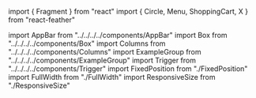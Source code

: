 import { Fragment } from "react"
import { Circle, Menu, ShoppingCart, X } from "react-feather"

import AppBar from "../../../../components/AppBar"
import Box from "../../../../components/Box"
import Columns from "../../../../components/Columns"
import ExampleGroup from "../../../../components/ExampleGroup"
import Trigger from "../../../../components/Trigger"
import FixedPosition from "./FixedPosition"
import FullWidth from "./FullWidth"
import ResponsiveSize from "./ResponsiveSize"

<Columns reverse>
  <FixedPosition />
  <Fragment>
    <AppBar>
      <Trigger>
        <Menu />
      </Trigger>
      <Trigger>
        <Circle />
      </Trigger>
      <Trigger>
        <ShoppingCart />
      </Trigger>
    </AppBar>
    <Box style={{ background: "white", boxShadow: "none", margin: "2px 0 0 0", width: "100%" }}>
      <Box style={{ height: 80, margin: "32px auto", width: 280 }} />
    </Box>
  </Fragment>
</Columns>
<Columns reverse>
  <FullWidth />
  <Fragment>
    <AppBar>
      <Trigger>
        <Menu />
      </Trigger>
      <Fragment />
      <Trigger>
        <X />
      </Trigger>
    </AppBar>
    <Box style={{ background: "white", boxShadow: "none", margin: "2px 0 0 0", width: "100%" }}>
      <Box style={{ height: 80, margin: "32px auto", width: 280 }} />
    </Box>
  </Fragment>
</Columns>
<Columns reverse>
  <ResponsiveSize />
</Columns>
